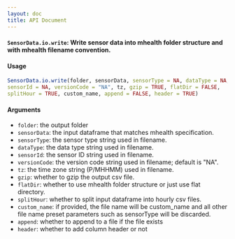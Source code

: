 ```yaml
---
layout: doc
title: API Document
---
```


#### `SensorData.io.write`: Write sensor data into mhealth folder structure and with mhealth filename convention. ####

#### Usage ####

```r
SensorData.io.write(folder, sensorData, sensorType = NA, dataType = NA,
sensorId = NA, versionCode = "NA", tz, gzip = TRUE, flatDir = FALSE,
splitHour = TRUE, custom_name, append = FALSE, header = TRUE)
```

#### Arguments ####

* `folder`: the output folder
* `sensorData`: the input dataframe that matches mhealth specification.
* `sensorType`: the sensor type string used in filename.
* `dataType`: the data type string used in filename.
* `sensorId`: the sensor ID string used in filename.
* `versionCode`: the version code string used in filename; default is "NA".
* `tz`: the time zone string (P/MHHMM) used in filename.
* `gzip`: whether to gzip the output csv file.
* `flatDir`: whether to use mhealth folder structure or just use flat directory.
* `splitHour`: whether to split input dataframe into hourly csv files.
* `custom_name`: if provided, the file name will be custom_name and all other file name preset parameters such as sensorType will be discarded.
* `append`: whether to append to a file if the file exists
* `header`: whether to add column header or not


